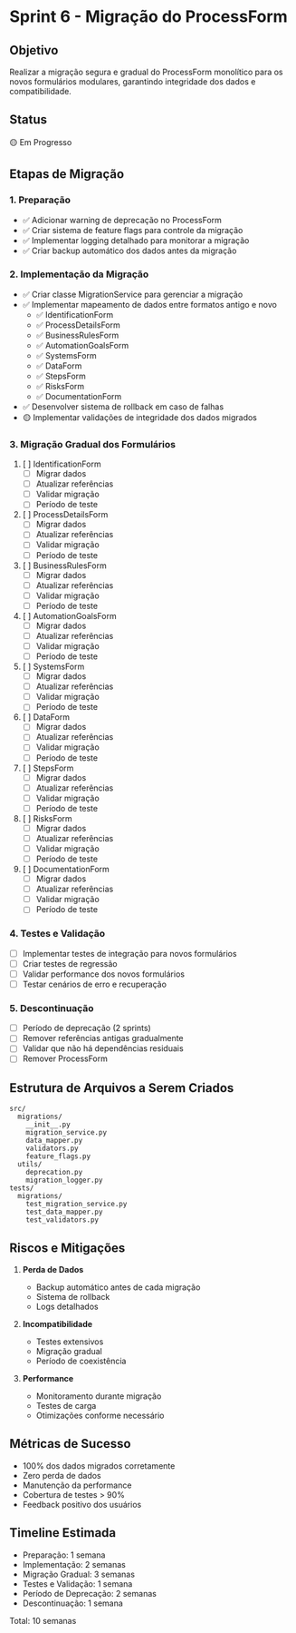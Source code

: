 # Sprint 6 - Migração do ProcessForm

## Objetivo
Realizar a migração segura e gradual do ProcessForm monolítico para os novos formulários modulares, garantindo integridade dos dados e compatibilidade.

## Status
🟡 Em Progresso

## Etapas de Migração

### 1. Preparação
- ✅ Adicionar warning de deprecação no ProcessForm
- ✅ Criar sistema de feature flags para controle da migração
- ✅ Implementar logging detalhado para monitorar a migração
- ✅ Criar backup automático dos dados antes da migração

### 2. Implementação da Migração
- ✅ Criar classe MigrationService para gerenciar a migração
- ✅ Implementar mapeamento de dados entre formatos antigo e novo
  - ✅ IdentificationForm
  - ✅ ProcessDetailsForm
  - ✅ BusinessRulesForm
  - ✅ AutomationGoalsForm
  - ✅ SystemsForm
  - ✅ DataForm
  - ✅ StepsForm
  - ✅ RisksForm
  - ✅ DocumentationForm
- ✅ Desenvolver sistema de rollback em caso de falhas
- 🟡 Implementar validações de integridade dos dados migrados

### 3. Migração Gradual dos Formulários
1. [ ] IdentificationForm
   - [ ] Migrar dados
   - [ ] Atualizar referências
   - [ ] Validar migração
   - [ ] Período de teste

2. [ ] ProcessDetailsForm
   - [ ] Migrar dados
   - [ ] Atualizar referências
   - [ ] Validar migração
   - [ ] Período de teste

3. [ ] BusinessRulesForm
   - [ ] Migrar dados
   - [ ] Atualizar referências
   - [ ] Validar migração
   - [ ] Período de teste

4. [ ] AutomationGoalsForm
   - [ ] Migrar dados
   - [ ] Atualizar referências
   - [ ] Validar migração
   - [ ] Período de teste

5. [ ] SystemsForm
   - [ ] Migrar dados
   - [ ] Atualizar referências
   - [ ] Validar migração
   - [ ] Período de teste

6. [ ] DataForm
   - [ ] Migrar dados
   - [ ] Atualizar referências
   - [ ] Validar migração
   - [ ] Período de teste

7. [ ] StepsForm
   - [ ] Migrar dados
   - [ ] Atualizar referências
   - [ ] Validar migração
   - [ ] Período de teste

8. [ ] RisksForm
   - [ ] Migrar dados
   - [ ] Atualizar referências
   - [ ] Validar migração
   - [ ] Período de teste

9. [ ] DocumentationForm
   - [ ] Migrar dados
   - [ ] Atualizar referências
   - [ ] Validar migração
   - [ ] Período de teste

### 4. Testes e Validação
- [ ] Implementar testes de integração para novos formulários
- [ ] Criar testes de regressão
- [ ] Validar performance dos novos formulários
- [ ] Testar cenários de erro e recuperação

### 5. Descontinuação
- [ ] Período de deprecação (2 sprints)
- [ ] Remover referências antigas gradualmente
- [ ] Validar que não há dependências residuais
- [ ] Remover ProcessForm

## Estrutura de Arquivos a Serem Criados
```
src/
  migrations/
    __init__.py
    migration_service.py
    data_mapper.py
    validators.py
    feature_flags.py
  utils/
    deprecation.py
    migration_logger.py
tests/
  migrations/
    test_migration_service.py
    test_data_mapper.py
    test_validators.py
```

## Riscos e Mitigações
1. **Perda de Dados**
   - Backup automático antes de cada migração
   - Sistema de rollback
   - Logs detalhados

2. **Incompatibilidade**
   - Testes extensivos
   - Migração gradual
   - Período de coexistência

3. **Performance**
   - Monitoramento durante migração
   - Testes de carga
   - Otimizações conforme necessário

## Métricas de Sucesso
- 100% dos dados migrados corretamente
- Zero perda de dados
- Manutenção da performance
- Cobertura de testes > 90%
- Feedback positivo dos usuários

## Timeline Estimada
- Preparação: 1 semana
- Implementação: 2 semanas
- Migração Gradual: 3 semanas
- Testes e Validação: 1 semana
- Período de Deprecação: 2 semanas
- Descontinuação: 1 semana

Total: 10 semanas 